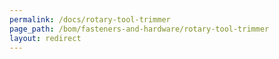 ```yaml
---
permalink: /docs/rotary-tool-trimmer
page_path: /bom/fasteners-and-hardware/rotary-tool-trimmer
layout: redirect
---
```


